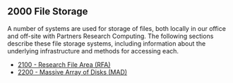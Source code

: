 ## 2000 File Storage

A number of systems are used for storage of files, both locally in our office and off-site with Partners Research Computing. The following sections describe these file storage systems, including information about the underlying infrastructure and methods for accessing each.

- [2100 - Research File Area (RFA)](https://github.com/sleepepi/howto/blob/master/2000-file-storage/2100-research-file-area-rfa.md)
- [2200 - Massive Array of Disks (MAD)](https://github.com/sleepepi/howto/blob/master/2000-file-storage/2200-massive-array-of-disks-mad.md)

